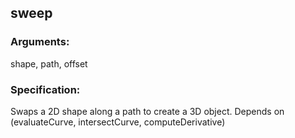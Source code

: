## sweep
### Arguments: 
shape, path, offset
### Specification: 
Swaps a 2D shape along a path to create a 3D object. Depends on (evaluateCurve, intersectCurve, computeDerivative)
